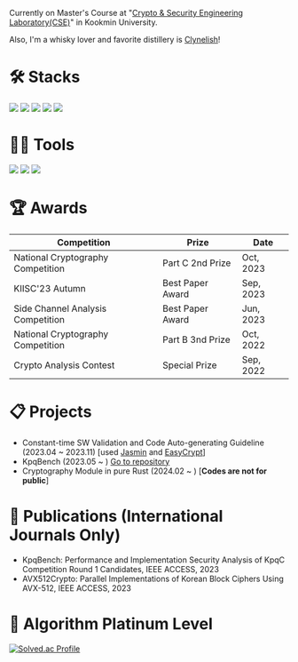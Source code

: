 Currently on Master's Course at "[Crypto & Security Engineering Laboratory(CSE)](https://sites.google.com/kookmin.ac.kr/cselab)" in Kookmin University.

Also, I'm a whisky lover and favorite distillery is [Clynelish](https://maps.app.goo.gl/pB6jKjdwhY3ZMEus7)! 

# 🛠️ __Stacks__

 <img src="https://img.shields.io/badge/C-A8B9CC?style=flat-square&logo=C&logoColor=black"/> <img src="https://img.shields.io/badge/Assembly-007AAC?style=flat-square&logo=Assembly&logoColor=white"/> <img src="https://img.shields.io/badge/RISCV-283272?style=flat-square&logo=RISC-V&logoColor=black"/> <img src="https://img.shields.io/badge/Python-3766AB?style=flat-square&logo=Python&logoColor=white"/> <img src="https://img.shields.io/badge/Rust-000000?style=flat-square&logo=Rust&logoColor=white"/>

# 💪🏼 __Tools__ 

<img src="https://img.shields.io/badge/Visual Studio Code-007ACC?style=flat-square&logo=Visual Studio Code&logoColor=white"/> <img src="https://img.shields.io/badge/Visual Studio-512BD4?style=flat-square&logo=Visual Studio&logoColor=white"/> <img src="https://img.shields.io/badge/GitHub-181717?style=flat-square&logo=GitHub&logoColor=white"/>  

# 🏆 __Awards__
|Competition|Prize|Date|
|------|---|---|
|National Cryptography Competition|Part C 2nd Prize|Oct, 2023|
|KIISC'23 Autumn|Best Paper Award|Sep, 2023|
|Side Channel Analysis Competition|Best Paper Award|Jun, 2023|
|National Cryptography Competition|Part B 3nd Prize|Oct, 2022|
|Crypto Analysis Contest|Special Prize|Sep, 2022|

# 📋 __Projects__
* Constant-time SW Validation and Code Auto-generating Guideline (2023.04 ~ 2023.11) [used [Jasmin](https://github.com/jasmin-lang/jasmin) and [EasyCrypt](https://github.com/EasyCrypt/easycrypt)]
* KpqBench (2023.05 ~ ) [Go to repository](https://github.com/kpqclib/kpqclib)
* Cryptography Module in pure Rust (2024.02 ~ ) [**Codes are not for public**]

# 📖 __Publications__ (International Journals Only)
* KpqBench: Performance and Implementation Security Analysis of KpqC Competition Round 1 Candidates, IEEE ACCESS, 2023
* AVX512Crypto: Parallel Implementations of Korean Block Ciphers Using AVX-512, IEEE ACCESS, 2023

# 🏅 __Algorithm Platinum Level__
[![Solved.ac Profile](http://mazassumnida.wtf/api/v2/generate_badge?boj=mike0726)](https://solved.ac/mike0726/)  
